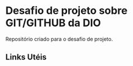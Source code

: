 # Desafio de projeto sobre GIT/GITHUB da DIO
Repositório criado para o desafio de projeto.

## Links Utéis 
[Sintaxe Básica do MD]: (https://www.markdownguide.org/basic-syntax/)
